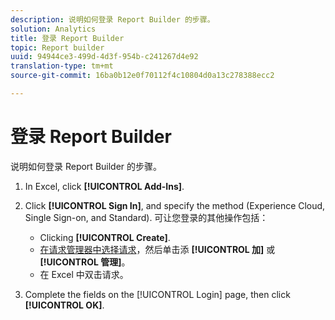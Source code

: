 ```yaml
---
description: 说明如何登录 Report Builder 的步骤。
solution: Analytics
title: 登录 Report Builder
topic: Report builder
uuid: 94944ce3-499d-4d3f-954b-c241267d4e92
translation-type: tm+mt
source-git-commit: 16ba0b12e0f70112f4c10804d0a13c278388ecc2

---
```



# 登录 Report Builder

说明如何登录 Report Builder 的步骤。

1. In Excel, click **[!UICONTROL Add-Ins]**.
1. Click **[!UICONTROL Sign In]**, and specify the method (Experience Cloud, Single Sign-on, and Standard). 可让您登录的其他操作包括：

   * Clicking **[!UICONTROL Create]**.
   * [在请求管理器中选择请求](/help/analyze/report-builder/manage-requests/r-arb-manage-requests.md)，然后单击添 **[!UICONTROL 加]** 或 **[!UICONTROL 管理]**。
   * 在 Excel 中双击请求。

1. Complete the fields on the [!UICONTROL Login] page, then click **[!UICONTROL OK]**.

